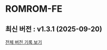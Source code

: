 # ROMROM-FE

<!-- 수정하지마세요 자동으로 동기화 됩니다 -->
## 최신 버전 : v1.3.1 (2025-09-20)

[전체 버전 기록 보기](CHANGELOG.md)

